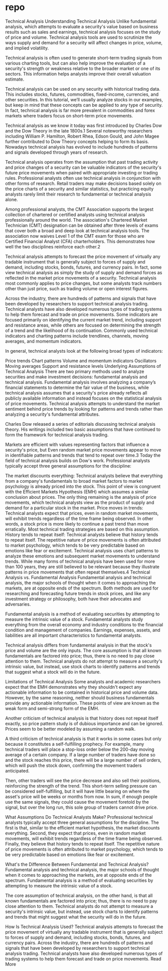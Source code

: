 # repo
Technical Analysis
Understanding Technical Analysis
Unlike fundamental analysis, which attempts to evaluate a security's value based on business results such as sales and earnings, technical analysis focuses on the study of price and volume. Technical analysis tools are used to scrutinize the ways supply and demand for a security will affect changes in price, volume, and implied volatility.


Technical analysis is often used to generate short-term trading signals from various charting tools, but can also help improve the evaluation of a security's strength or weakness relative to the broader market or one of its sectors. This information helps analysts improve their overall valuation estimate.


Technical analysis can be used on any security with historical trading data. This includes stocks, futures, commodities, fixed-income, currencies, and other securities. In this tutorial, we’ll usually analyze stocks in our examples, but keep in mind that these concepts can be applied to any type of security. In fact, technical analysis is far more prevalent in commodities and forex markets where traders focus on short-term price movements.


Technical analysis as we know it today was first introduced by Charles Dow and the Dow Theory in the late 1800s.1 Several noteworthy researchers including William P. Hamilton, Robert Rhea, Edson Gould, and John Magee further contributed to Dow Theory concepts helping to form its basis. Nowadays technical analysis has evolved to include hundreds of patterns and signals developed through years of research.


Technical analysis operates from the assumption that past trading activity and price changes of a security can be valuable indicators of the security's future price movements when paired with appropriate investing or trading rules. Professional analysts often use technical analysis in conjunction with other forms of research. Retail traders may make decisions based solely on the price charts of a security and similar statistics, but practicing equity analysts rarely limit their research to fundamental or technical analysis alone.

Among professional analysts, the CMT Association supports the largest collection of chartered or certified analysts using technical analysis professionally around the world. The association's Chartered Market Technician (CMT) designation can be obtained after three levels of exams that cover both a broad and deep look at technical analysis tools. The association now waives Level 1 of the CMT exam for those who are Certified Financial Analyst (CFA) charterholders. This demonstrates how well the two disciplines reinforce each other.2

Technical analysis attempts to forecast the price movement of virtually any tradable instrument that is generally subject to forces of supply and demand, including stocks, bonds, futures, and currency pairs. In fact, some view technical analysis as simply the study of supply and demand forces as reflected in the market price movements of a security. Technical analysis most commonly applies to price changes, but some analysts track numbers other than just price, such as trading volume or open interest figures.

Across the industry, there are hundreds of patterns and signals that have been developed by researchers to support technical analysis trading. Technical analysts have also developed numerous types of trading systems to help them forecast and trade on price movements. Some indicators are focused primarily on identifying the current market trend, including support and resistance areas, while others are focused on determining the strength of a trend and the likelihood of its continuation. Commonly used technical indicators and charting patterns include trendlines, channels, moving averages, and momentum indicators.

In general, technical analysts look at the following broad types of indicators:

Price trends
Chart patterns
Volume and momentum indicators
Oscillators
Moving averages
Support and resistance levels
Underlying Assumptions of Technical Analysis
There are two primary methods used to analyze securities and make investment decisions: fundamental analysis and technical analysis. Fundamental analysis involves analyzing a company’s financial statements to determine the fair value of the business, while technical analysis assumes that a security's price already reflects all publicly available information and instead focuses on the statistical analysis of price movements. Technical analysis attempts to understand the market sentiment behind price trends by looking for patterns and trends rather than analyzing a security's fundamental attributes.

Charles Dow released a series of editorials discussing technical analysis theory. His writings included two basic assumptions that have continued to form the framework for technical analysis trading.

Markets are efficient with values representing factors that influence a security's price, but
Even random market price movements appear to move in identifiable patterns and trends that tend to repeat over time.3
Today the field of technical analysis builds on Dow's work. Professional analysts typically accept three general assumptions for the discipline:

The market discounts everything: Technical analysts believe that everything from a company's fundamentals to broad market factors to market psychology is already priced into the stock. This point of view is congruent with the Efficient Markets Hypothesis (EMH) which assumes a similar conclusion about prices. The only thing remaining is the analysis of price movements, which technical analysts view as the product of supply and demand for a particular stock in the market.
Price moves in trends: Technical analysts expect that prices, even in random market movements, will exhibit trends regardless of the time frame being observed. In other words, a stock price is more likely to continue a past trend than move erratically. Most technical trading strategies are based on this assumption.
History tends to repeat itself: Technical analysts believe that history tends to repeat itself. The repetitive nature of price movements is often attributed to market psychology, which tends to be very predictable based on emotions like fear or excitement. Technical analysis uses chart patterns to analyze these emotions and subsequent market movements to understand trends. While many forms of technical analysis have been used for more than 100 years, they are still believed to be relevant because they illustrate patterns in price movements that often repeat themselves.4
Technical Analysis vs. Fundamental Analysis
Fundamental analysis and technical analysis, the major schools of thought when it comes to approaching the markets, are at opposite ends of the spectrum. Both methods are used for researching and forecasting future trends in stock prices, and like any investment strategy or philosophy, both have their advocates and adversaries.

Fundamental analysis is a method of evaluating securities by attempting to measure the intrinsic value of a stock. Fundamental analysts study everything from the overall economy and industry conditions to the financial condition and management of companies. Earnings, expenses, assets, and liabilities are all important characteristics to fundamental analysts.

Technical analysis differs from fundamental analysis in that the stock's price and volume are the only inputs. The core assumption is that all known fundamentals are factored into price; thus, there is no need to pay close attention to them. Technical analysts do not attempt to measure a security's intrinsic value, but instead, use stock charts to identify patterns and trends that suggest what a stock will do in the future.

Limitations of Technical Analysis
Some analysts and academic researchers expect that the EMH demonstrates why they shouldn't expect any actionable information to be contained in historical price and volume data. However, by the same reasoning, neither should business fundamentals provide any actionable information. These points of view are known as the weak form and semi-strong form of the EMH.

Another criticism of technical analysis is that history does not repeat itself exactly, so price pattern study is of dubious importance and can be ignored. Prices seem to be better modeled by assuming a random walk.

A third criticism of technical analysis is that it works in some cases but only because it constitutes a self-fulfilling prophecy. For example, many technical traders will place a stop-loss order below the 200-day moving average of a certain company. If a large number of traders have done so and the stock reaches this price, there will be a large number of sell orders, which will push the stock down, confirming the movement traders anticipated.

Then, other traders will see the price decrease and also sell their positions, reinforcing the strength of the trend. This short-term selling pressure can be considered self-fulfilling, but it will have little bearing on where the asset's price will be weeks or months from now. In sum, if enough people use the same signals, they could cause the movement foretold by the signal, but over the long run, this sole group of traders cannot drive price.

What Assumptions Do Technical Analysts Make?
Professional technical analysts typically accept three general assumptions for the discipline. The first is that, similar to the efficient market hypothesis, the market discounts everything. Second, they expect that prices, even in random market movements, will exhibit trends regardless of the time frame being observed. Finally, they believe that history tends to repeat itself. The repetitive nature of price movements is often attributed to market psychology, which tends to be very predictable based on emotions like fear or excitement. 

What's the Difference Between Fundamental and Technical Analysis?
Fundamental analysis and technical analysis, the major schools of thought when it comes to approaching the markets, are at opposite ends of the spectrum. Fundamental analysis is a method of evaluating securities by attempting to measure the intrinsic value of a stock.



The core assumption of technical analysis, on the other hand, is that all known fundamentals are factored into price; thus, there is no need to pay close attention to them. Technical analysts do not attempt to measure a security's intrinsic value, but instead, use stock charts to identify patterns and trends that might suggest what the security will do in the future.

How Is Technical Analysis Used?
Technical analysis attempts to forecast the price movement of virtually any tradable instrument that is generally subject to forces of supply and demand, including stocks, bonds, futures, and currency pairs. Across the industry, there are hundreds of patterns and signals that have been developed by researchers to support technical analysis trading. Technical analysts have also developed numerous types of trading systems to help them forecast and trade on price movements.
 Read More
